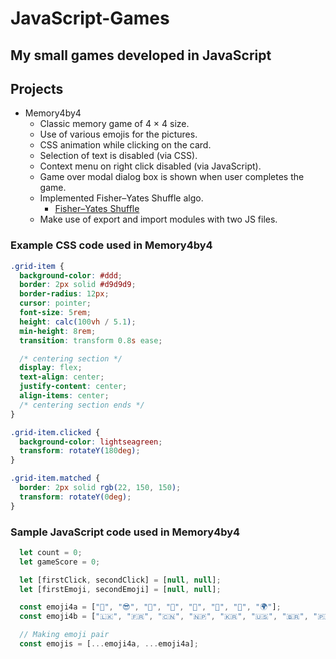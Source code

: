 # JavaScript-Games
My small games developed in JavaScript
----
## Projects
- Memory4by4
    - Classic memory game of 4 × 4 size.
    - Use of various emojis for the pictures.
    - CSS animation while clicking on the card.
    - Selection of text is disabled (via CSS).
    - Context menu on right click disabled (via JavaScript).
    - Game over modal dialog box is shown when user completes the game.
    - Implemented Fisher–Yates Shuffle algo.
      - [Fisher–Yates Shuffle](https://bost.ocks.org/mike/shuffle/)
    - Make use of export and import modules with two JS files.

### Example CSS code used in Memory4by4
```css
.grid-item {
  background-color: #ddd;
  border: 2px solid #d9d9d9;
  border-radius: 12px;
  cursor: pointer;
  font-size: 5rem;
  height: calc(100vh / 5.1);
  min-height: 8rem;
  transition: transform 0.8s ease;

  /* centering section */
  display: flex;
  text-align: center;
  justify-content: center;
  align-items: center;
  /* centering section ends */
}

.grid-item.clicked {
  background-color: lightseagreen;
  transform: rotateY(180deg);
}

.grid-item.matched {
  border: 2px solid rgb(22, 150, 150);
  transform: rotateY(0deg);
}
```
### Sample JavaScript code used in Memory4by4
```javascript
  let count = 0;
  let gameScore = 0;

  let [firstClick, secondClick] = [null, null];
  let [firstEmoji, secondEmoji] = [null, null];

  const emoji4a = ["🐶", "😎", "🐼", "🤖", "👻", "🚀", "🦄", "🌍"];
  const emoji4b = ["🇱🇰", "🇫🇷", "🇨🇳", "🇳🇵", "🇰🇷", "🇺🇸", "🇧🇷", "🇵🇰"];

  // Making emoji pair
  const emojis = [...emoji4a, ...emoji4a];
  ```
